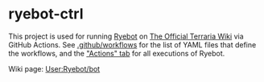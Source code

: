 # ryebot-ctrl

This project is used for running [Ryebot](https://github.com/mQNwrK/ryebot) on [The Official Terraria Wiki](https://terraria.wiki.gg) via GitHub Actions.
See [.github/workflows](./.github/workflows) for the list of YAML files that define the workflows, and the ["Actions" tab](https://github.com/qt-6/ryebot-ctrl/actions) for all executions of Ryebot.

Wiki page: [User:Ryebot/bot](https://terraria.wiki.gg/wiki/User:Ryebot/bot)
